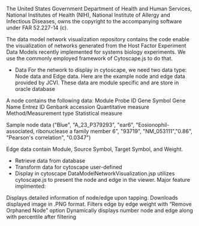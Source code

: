 The United States Government  Department of Health and Human Services, National Institutes of Health (NIH), National Institute of Allergy and Infectious Diseases, owns the copyright to the accompanying software under FAR 52.227-14 (c). 

The data model network visualization repository contains the code enable the  visualization of networks generated from the Host Factor Experiment Data Models recently implemented for systems biology experiments.  We use the commonly employed framework of Cytoscape.js to do that.  


- Data 
For the network to display in cytoscape, we need two data type:  Node data and Edge data.  Here are the example node and edge data provided by JCVI.  These data are module specific and are store in oracle database

A node contains the following data:
Module
Probe ID
Gene Symbol
Gene Name 
Entrez ID
Genbank accession
Quantitative measure
Method/Measurement type
Statistical measure

Sample node data ("Blue", "A_23_P379293", "ear6", "Eosionophil-associated, ribonuclease a family member 6", "93719", "NM_053111","0.86", "Pearson's correlation", "0.0347")

Edge data contain Module, Source Symbol, Target Symbol, and Weight.

- Retrieve data from database
- Transform data for cytoscape user-defined
- Display in cytoscape
DataModelNetworkVisualization.jsp utilizes cytoscape.js to present the node and edge in the viewer.  Major feature implmented:

Displays detailed information of node/edge upon tapping. 
Downloads displayed image in .PNG format.
Filters edge by edge weight with “Remove Orphaned Node” option
Dynamically displays number node and edge along with percentile after filtering

